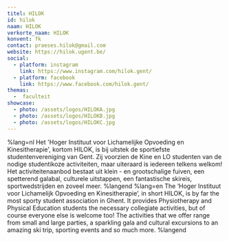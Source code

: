```yaml
---
titel: HILOK
id: hilok
naam: HILOK
verkorte_naam: HILOK
konvent: fk
contact: praeses.hilok@gmail.com
website: https://hilok.ugent.be/
social:
  - platform: instagram
    link: https://www.instagram.com/hilok.gent/
  - platform: facebook
    link: https://www.facebook.com/hilok.gent/
themas:
  -  faculteit
showcase:
  - photo: /assets/logos/HILOKA.jpg
  - photo: /assets/logos/HILOKB.jpg
  - photo: /assets/logos/HILOKC.jpg
---
```


%lang=nl 
Het 'Hoger Instituut voor Lichamelijke Opvoeding en Kinesitherapie', kortom HILOK, is bij uitstek de sportiefste studentenvereniging van Gent. Zij voorzien de Kine en LO studenten van de nodige studentikoze activiteiten, maar uiteraard is iedereen telkens welkom! Het activiteitenaanbod bestaat uit klein - en grootschalige fuiven, een spetterend galabal, culturele uitstappen, een fantastische skireis, sportwedstrijden en zoveel meer. 
%langend 
%lang=en The ‘Hoger Instituut voor Lichamelijk Opvoeding en Kinesitherapie’, in short HILOK, is by far the most sporty student association in Ghent. It provides Physiotherapy and Physical Education students the necessary collegiate activities, but of course everyone else is welcome too! The activities that we offer range from small and large parties, a sparkling gala and cultural excursions to an amazing ski trip, sporting events and so much more. 
%langend


